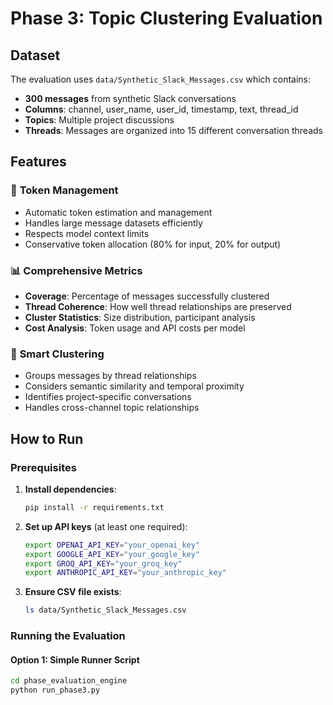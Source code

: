 # Phase 3: Topic Clustering Evaluation


## Dataset

The evaluation uses `data/Synthetic_Slack_Messages.csv` which contains:
- **300 messages** from synthetic Slack conversations
- **Columns**: channel, user_name, user_id, timestamp, text, thread_id
- **Topics**: Multiple project discussions
- **Threads**: Messages are organized into 15 different conversation threads

## Features

### 🚀 **Token Management**
- Automatic token estimation and management
- Handles large message datasets efficiently
- Respects model context limits
- Conservative token allocation (80% for input, 20% for output)

### 📊 **Comprehensive Metrics**
- **Coverage**: Percentage of messages successfully clustered
- **Thread Coherence**: How well thread relationships are preserved
- **Cluster Statistics**: Size distribution, participant analysis
- **Cost Analysis**: Token usage and API costs per model

### 🎯 **Smart Clustering**
- Groups messages by thread relationships
- Considers semantic similarity and temporal proximity
- Identifies project-specific conversations
- Handles cross-channel topic relationships

## How to Run

### Prerequisites

1. **Install dependencies**:
   ```bash
   pip install -r requirements.txt
   ```

2. **Set up API keys** (at least one required):
   ```bash
   export OPENAI_API_KEY="your_openai_key"
   export GOOGLE_API_KEY="your_google_key"
   export GROQ_API_KEY="your_groq_key"
   export ANTHROPIC_API_KEY="your_anthropic_key"
   ```

3. **Ensure CSV file exists**:
   ```bash
   ls data/Synthetic_Slack_Messages.csv
   ```

### Running the Evaluation

#### Option 1: Simple Runner Script
```bash
cd phase_evaluation_engine
python run_phase3.py
```
